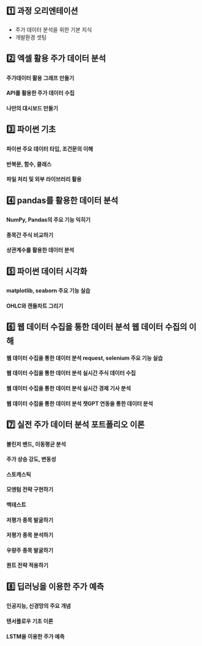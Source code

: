 ## :one:	과정 오리엔테이션
- 주가 데이터 분석을 위한 기본 지식
- 개발환경 셋팅
  
## :two:	엑셀 활용 주가 데이터 분석	
#### 주가데이터 활용 그래프 만들기
#### API를 활용한 주가 데이터 수집
#### 나만의 대시보드 만들기


## 3️⃣ 	파이썬 기초	

#### 파이썬 주요 데이터 타입, 조건문의 이해
#### 반복문, 함수, 클래스
#### 파일 처리 및 외부 라이브러리 활용



## 4️⃣ pandas를 활용한 데이터 분석
#### NumPy, Pandas의 주요 기능 익히기
#### 종목간 주식 비교하기
#### 상관계수를 활용한 데이터 분석


## 5️⃣	파이썬 데이터 시각화
#### matplotlib, seaborn 주요 기능 실습
#### OHLC와 캔들차트 그리기


## 6️⃣	웹 데이터 수집을 통한 데이터 분석	웹 데이터 수집의 이해
#### 웹 데이터 수집을 통한 데이터 분석	request, selenium 주요 기능 실습
#### 웹 데이터 수집을 통한 데이터 분석	실시간 주식 데이터 수집
#### 웹 데이터 수집을 통한 데이터 분석	실시간 경제 기사 분석
#### 웹 데이터 수집을 통한 데이터 분석	챗GPT 연동을 통한 데이터 분석


## 7️⃣	실전 주가 데이터 분석	포트폴리오 이론
#### 볼린저 밴드, 이동평균 분석
#### 주가 상승 강도, 변동성
#### 스토캐스틱
#### 모멘텀 전략 구현하기
#### 백테스트
#### 저평가 종목 발굴하기
#### 저평가 종목 분석하기
#### 우량주 종목 발굴하기
#### 	퀀트 전략 적용하기


## 8️⃣	딥러닝을 이용한 주가 예측
#### 인공지능, 신경망의 주요 개념
#### 텐서플로우 기초 이론
#### LSTM을 이용한 주가 예측
